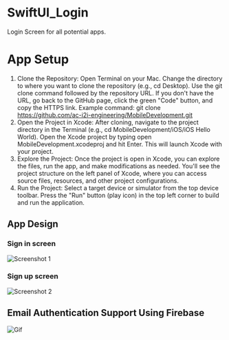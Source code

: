 
# SwiftUI_Login
Login Screen for all potential apps.

# App Setup
1) Clone the Repository:
Open Terminal on your Mac.
Change the directory to where you want to clone the repository (e.g., cd Desktop).
Use the git clone command followed by the repository URL. If you don't have the URL, go back to the GitHub page, click the green "Code" button, and copy the HTTPS link.
Example command: git clone https://github.com/ac-i2i-engineering/MobileDevelopment.git
2) Open the Project in Xcode:
After cloning, navigate to the project directory in the Terminal (e.g., cd MobileDevelopment/iOS/iOS Hello World).
Open the Xcode project by typing open MobileDevelopment.xcodeproj and hit Enter. This will launch Xcode with your project.
3) Explore the Project:
Once the project is open in Xcode, you can explore the files, run the app, and make modifications as needed.
You'll see the project structure on the left panel of Xcode, where you can access source files, resources, and other project configurations.
4) Run the Project:
Select a target device or simulator from the top device toolbar.
Press the "Run" button (play icon) in the top left corner to build and run the application.

## App Design

### Sign in screen
![Screenshot 1](https://github.com/viettiennguyen029/SwiftUI_Login/blob/dev/Images/Sign%20in.png)

### Sign up screen
![Screenshot 2](https://github.com/viettiennguyen029/SwiftUI_Login/blob/dev/Images/Sign%20up.png)

## Email Authentication Support Using Firebase
![Gif](https://github.com/viettiennguyen029/SwiftUI_Login/blob/dev/Images/Gif.gif?raw=true)
